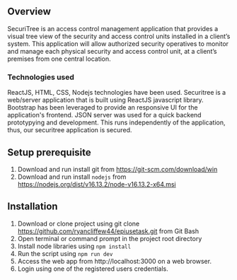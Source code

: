 ## Overview
SecuriTree is an access control management application that provides a visual tree view of the security and access control units installed in a client’s system. 
This application will allow authorized security operatives to monitor and manage each physical security and access control unit, at a client’s premises from one central location.

### Technologies used
ReactJS, HTML, CSS, Nodejs technologies have been used. 
Securitree is a web/server application that is built using ReactJS javascript library. 
Bootstrap has been leveraged to provide an responsive UI for the application's frontend.
JSON server was used for a quick backend prototypying and development. This runs independently of the application, thus, our securitree application is secured. 

## Setup prerequisite
1. Download and run install git from https://git-scm.com/download/win
2. Download and run install `nodejs` from https://nodejs.org/dist/v16.13.2/node-v16.13.2-x64.msi
## Installation

1. Download or clone project using git clone https://github.com/ryancliffew44/epiusetask.git from Git Bash 
2. Open terminal or command prompt in the project root directory
3. Install node libraries using `npm install`
4. Run the script using `npm run dev`
5. Access the web app from http://localhost:3000 on a web browser.
6. Login using one of the registered users credentials.

